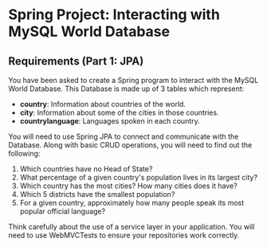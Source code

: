 # Spring Project: Interacting with MySQL World Database

## Requirements (Part 1: JPA)

You have been asked to create a Spring program to interact with the MySQL World Database. This Database is made up of 3 tables which represent:

- **country**: Information about countries of the world.
- **city**: Information about some of the cities in those countries.
- **countrylanguage**: Languages spoken in each country.

You will need to use Spring JPA to connect and communicate with the Database. Along with basic CRUD operations, you will need to find out the following:

1. Which countries have no Head of State?
2. What percentage of a given country's population lives in its largest city?
3. Which country has the most cities? How many cities does it have?
4. Which 5 districts have the smallest population?
5. For a given country, approximately how many people speak its most popular official language?

Think carefully about the use of a service layer in your application. You will need to use WebMVCTests to ensure your repositories work correctly.
